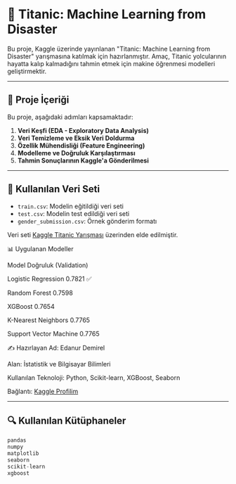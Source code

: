 # 🚢 Titanic: Machine Learning from Disaster

Bu proje, Kaggle üzerinde yayınlanan "Titanic: Machine Learning from Disaster" yarışmasına katılmak için hazırlanmıştır. Amaç, Titanic yolcularının hayatta kalıp kalmadığını tahmin etmek için makine öğrenmesi modelleri geliştirmektir.

---

## 📌 Proje İçeriği

Bu proje, aşağıdaki adımları kapsamaktadır:

1. **Veri Keşfi (EDA - Exploratory Data Analysis)**
2. **Veri Temizleme ve Eksik Veri Doldurma**
3. **Özellik Mühendisliği (Feature Engineering)**
4. **Modelleme ve Doğruluk Karşılaştırması**
5. **Tahmin Sonuçlarının Kaggle'a Gönderilmesi**

---

## 🧪 Kullanılan Veri Seti

- `train.csv`: Modelin eğitildiği veri seti
- `test.csv`: Modelin test edildiği veri seti
- `gender_submission.csv`: Örnek gönderim formatı

Veri seti [Kaggle Titanic Yarışması](https://www.kaggle.com/competitions/titanic) üzerinden elde edilmiştir.

📊 Uygulanan Modeller

Model	Doğruluk (Validation)

Logistic Regression	0.7821 ✅

Random Forest	0.7598

XGBoost	0.7654

K-Nearest Neighbors	0.7765

Support Vector Machine	0.7765




✍️ Hazırlayan
Ad: Edanur Demirel

Alan: İstatistik ve Bilgisayar Bilimleri

Kullanılan Teknoloji: Python, Scikit-learn, XGBoost, Seaborn

Bağlantı: [Kaggle Profilim ](https://www.kaggle.com/edanurdemirel)


---

## 🔍 Kullanılan Kütüphaneler

```python
pandas
numpy
matplotlib
seaborn
scikit-learn
xgboost

